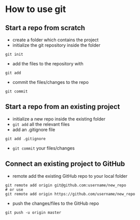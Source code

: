 # How to use git

## Start a repo from scratch
- create a folder which contains the project
- initialize the git repository inside the folder
```shell
git init
```
- add the files to the repository with
```shell
git add
```
- commit the files/changes to the repo
```
git commit 
```

## Start a repo from an existing project
- initialize a new repo inside the existing folder
- `git add` all the relevant files
- add an .gitignore file 
```shell
git add .gitignore
```
- `git commit` your files/changes

## Connect an existing project to GitHub
- remote add the existing GitHub repo to your local folder
```shell
git remote add origin git@github.com:username/new_repo
# or use
git remote add origin https://github.com/username/new_repo
```
- push the changes/files to the GitHub repo
```shell
git push -u origin master
```
